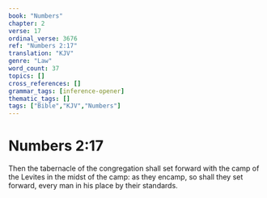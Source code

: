 ```yaml
---
book: "Numbers"
chapter: 2
verse: 17
ordinal_verse: 3676
ref: "Numbers 2:17"
translation: "KJV"
genre: "Law"
word_count: 37
topics: []
cross_references: []
grammar_tags: [inference-opener]
thematic_tags: []
tags: ["Bible","KJV","Numbers"]
---
```


# Numbers 2:17

Then the tabernacle of the congregation shall set forward with the camp of the Levites in the midst of the camp: as they encamp, so shall they set forward, every man in his place by their standards.
